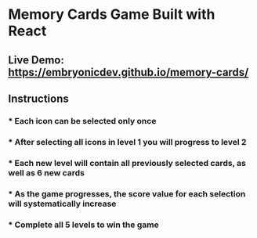 # Memory Cards Game Built with React

## Live Demo: https://embryonicdev.github.io/memory-cards/

## Instructions
### * Each icon can be selected only once
### * After selecting all icons in level 1 you will progress to level 2
### * Each new level will contain all previously selected cards, as well as 6 new cards
### * As the game progresses, the score value for each selection will systematically increase
### * Complete all 5 levels to win the game
